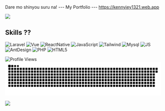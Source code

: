 Dare mo shinyou suru na! --- 
My Portfolio --- https://kennyjey1321.web.app

<div>
 <img src="[https://encrypted-tbn0.gstatic.com/images?q=tbn:ANd9GcS_ZCwN4SGAyz8kiqmtq-kIMZHetRc0Vzow5w&s](https://encrypted-tbn0.gstatic.com/images?q=tbn:ANd9GcQLEpMgKVsjVkWHimtzwM1UemmSct8ozaohTzeYX-VsnmKfT8WLMMswR_P9Mn1VNW06AY0&usqp=CAU)"/>
</div>

## Skills ??
![Laravel](https://img.shields.io/badge/Laravel-FF2D20?style=for-the-badge&logo=laravel&logoColor=white)
![Vue](https://img.shields.io/badge/Vue.js-35495E?style=for-the-badge&logo=vue.js&logoColor=4FC08D)
![ReactNative](https://img.shields.io/badge/React_Native-20232A?style=for-the-badge&logo=react&logoColor=61DAFB)
![JavaScript](https://img.shields.io/badge/javascript-%23323330.svg?style=for-the-badge&logo=javascript&logoColor=%23F7DF1E)
![Tailwind](https://img.shields.io/badge/Tailwind_CSS-38B2AC?style=for-the-badge&logo=tailwind-css&logoColor=white)
![Mysql](https://img.shields.io/badge/MySQL-00000F?style=for-the-badge&logo=mysql&logoColor=white)
![JS](https://img.shields.io/badge/CSS3-1572B6?style=for-the-badge&logo=css3&logoColor=white)
![AntDesign](https://img.shields.io/badge/Ant%20Design-1890FF?style=for-the-badge&logo=antdesign&logoColor=white)
![PHP](https://img.shields.io/badge/php-%23777BB4.svg?style=for-the-badge&logo=php&logoColor=white)
![HTML5](https://img.shields.io/badge/html5-%23E34F26.svg?style=for-the-badge&logo=html5&logoColor=white)


![Profile Views](https://komarev.com/ghpvc/?username=WebmasterSensei&color=blue)
![contribution](https://raw.githubusercontent.com/nhedger/nhedger/output/github-contribution-grid-snake-dark.svg#gh-dark-mode-only) 

 <img src="https://user-images.githubusercontent.com/74038190/225813708-98b745f2-7d22-48cf-9150-083f1b00d6c9.gif" > 
